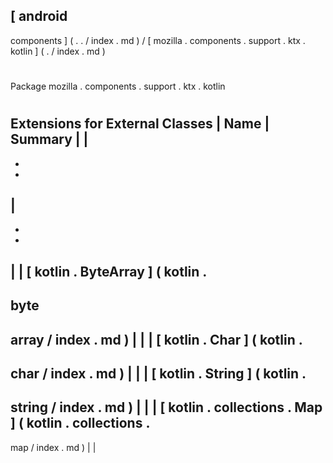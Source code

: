 [
android
-
components
]
(
.
.
/
index
.
md
)
/
[
mozilla
.
components
.
support
.
ktx
.
kotlin
]
(
.
/
index
.
md
)
#
#
Package
mozilla
.
components
.
support
.
ktx
.
kotlin
#
#
#
Extensions
for
External
Classes
|
Name
|
Summary
|
|
-
-
-
|
-
-
-
|
|
[
kotlin
.
ByteArray
]
(
kotlin
.
-
byte
-
array
/
index
.
md
)
|
|
|
[
kotlin
.
Char
]
(
kotlin
.
-
char
/
index
.
md
)
|
|
|
[
kotlin
.
String
]
(
kotlin
.
-
string
/
index
.
md
)
|
|
|
[
kotlin
.
collections
.
Map
]
(
kotlin
.
collections
.
-
map
/
index
.
md
)
|
|
